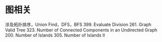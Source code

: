# 图相关
涉及拓扑排序，Union Find，DFS，BFS
399. Evaluate Division
261. Graph Valid Tree
323. Number of Connected Components in an Undirected Graph
200. Number of Islands
305. Number of Islands II

